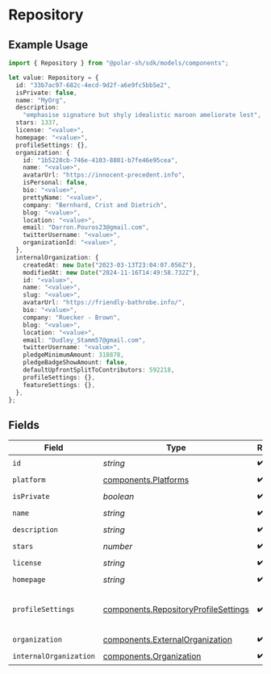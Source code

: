 # Repository

## Example Usage

```typescript
import { Repository } from "@polar-sh/sdk/models/components";

let value: Repository = {
  id: "33b7ac97-682c-4ecd-9d2f-a6e9fc5bb5e2",
  isPrivate: false,
  name: "MyOrg",
  description:
    "emphasise signature but shyly idealistic maroon ameliorate lest",
  stars: 1337,
  license: "<value>",
  homepage: "<value>",
  profileSettings: {},
  organization: {
    id: "1b5220cb-746e-4103-8801-b7fe46e95cea",
    name: "<value>",
    avatarUrl: "https://innocent-precedent.info",
    isPersonal: false,
    bio: "<value>",
    prettyName: "<value>",
    company: "Bernhard, Crist and Dietrich",
    blog: "<value>",
    location: "<value>",
    email: "Darron.Pouros23@gmail.com",
    twitterUsername: "<value>",
    organizationId: "<value>",
  },
  internalOrganization: {
    createdAt: new Date("2023-03-13T23:04:07.056Z"),
    modifiedAt: new Date("2024-11-16T14:49:58.732Z"),
    id: "<value>",
    name: "<value>",
    slug: "<value>",
    avatarUrl: "https://friendly-bathrobe.info/",
    bio: "<value>",
    company: "Ruecker - Brown",
    blog: "<value>",
    location: "<value>",
    email: "Dudley_Stamm57@gmail.com",
    twitterUsername: "<value>",
    pledgeMinimumAmount: 318878,
    pledgeBadgeShowAmount: false,
    defaultUpfrontSplitToContributors: 592218,
    profileSettings: {},
    featureSettings: {},
  },
};
```

## Fields

| Field                                                                                        | Type                                                                                         | Required                                                                                     | Description                                                                                  | Example                                                                                      |
| -------------------------------------------------------------------------------------------- | -------------------------------------------------------------------------------------------- | -------------------------------------------------------------------------------------------- | -------------------------------------------------------------------------------------------- | -------------------------------------------------------------------------------------------- |
| `id`                                                                                         | *string*                                                                                     | :heavy_check_mark:                                                                           | N/A                                                                                          |                                                                                              |
| `platform`                                                                                   | [components.Platforms](../../models/components/platforms.md)                                 | :heavy_check_mark:                                                                           | N/A                                                                                          |                                                                                              |
| `isPrivate`                                                                                  | *boolean*                                                                                    | :heavy_check_mark:                                                                           | N/A                                                                                          |                                                                                              |
| `name`                                                                                       | *string*                                                                                     | :heavy_check_mark:                                                                           | N/A                                                                                          | MyOrg                                                                                        |
| `description`                                                                                | *string*                                                                                     | :heavy_check_mark:                                                                           | N/A                                                                                          |                                                                                              |
| `stars`                                                                                      | *number*                                                                                     | :heavy_check_mark:                                                                           | N/A                                                                                          | 1337                                                                                         |
| `license`                                                                                    | *string*                                                                                     | :heavy_check_mark:                                                                           | N/A                                                                                          |                                                                                              |
| `homepage`                                                                                   | *string*                                                                                     | :heavy_check_mark:                                                                           | N/A                                                                                          |                                                                                              |
| `profileSettings`                                                                            | [components.RepositoryProfileSettings](../../models/components/repositoryprofilesettings.md) | :heavy_check_mark:                                                                           | Settings for the repository profile                                                          |                                                                                              |
| `organization`                                                                               | [components.ExternalOrganization](../../models/components/externalorganization.md)           | :heavy_check_mark:                                                                           | N/A                                                                                          |                                                                                              |
| `internalOrganization`                                                                       | [components.Organization](../../models/components/organization.md)                           | :heavy_check_mark:                                                                           | N/A                                                                                          |                                                                                              |